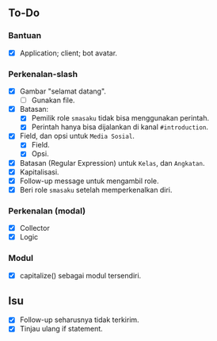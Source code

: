 ## To-Do

### Bantuan
- [X] Application; client; bot avatar.

### Perkenalan-slash
- [X] Gambar "selamat datang".
  - [ ] Gunakan file.
- [X] Batasan:
  - [X] Pemilik role `smasaku` tidak bisa menggunakan perintah.
  - [X] Perintah hanya bisa dijalankan di kanal `#introduction`.
- [X] Field, dan opsi untuk `Media Sosial`.
  - [X] Field.
  - [X] Opsi.
- [X] Batasan (Regular Expression) untuk `Kelas`, dan `Angkatan`.
- [X] Kapitalisasi.
- [X] Follow-up message untuk mengambil role.
- [X] Beri role `smasaku` setelah memperkenalkan diri.

### Perkenalan (modal)
- [X] Collector
- [X] Logic

### Modul
- [X] capitalize() sebagai modul tersendiri.

## Isu
- [X] Follow-up seharusnya tidak terkirim.
- [X] Tinjau ulang if statement.